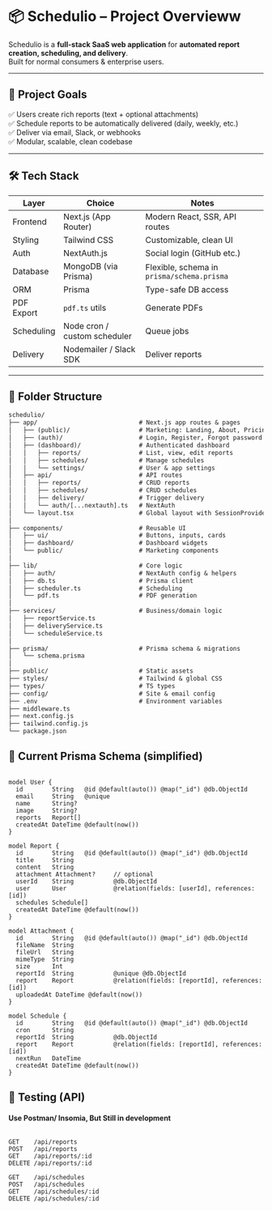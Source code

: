 # 📦 Schedulio – Project Overvieww

Schedulio is a **full-stack SaaS web application** for **automated report creation, scheduling, and delivery**.  
Built for normal consumers & enterprise users.

---

## 🚀 Project Goals

✅ Users create rich reports (text + optional attachments)  
✅ Schedule reports to be automatically delivered (daily, weekly, etc.)  
✅ Deliver via email, Slack, or webhooks  
✅ Modular, scalable, clean codebase

---

## 🛠 Tech Stack

| Layer      | Choice                       | Notes                                      |
| ---------- | ---------------------------- | ------------------------------------------ |
| Frontend   | Next.js (App Router)         | Modern React, SSR, API routes              |
| Styling    | Tailwind CSS                 | Customizable, clean UI                     |
| Auth       | NextAuth.js                  | Social login (GitHub etc.)                 |
| Database   | MongoDB (via Prisma)         | Flexible, schema in `prisma/schema.prisma` |
| ORM        | Prisma                       | Type-safe DB access                        |
| PDF Export | `pdf.ts` utils               | Generate PDFs                              |
| Scheduling | Node cron / custom scheduler | Queue jobs                                 |
| Delivery   | Nodemailer / Slack SDK       | Deliver reports                            |

---

## 📂 Folder Structure

```txt
schedulio/
├── app/                            # Next.js app routes & pages
│   ├── (public)/                   # Marketing: Landing, About, Pricing, Contact
│   ├── (auth)/                     # Login, Register, Forgot password
│   ├── (dashboard)/                # Authenticated dashboard
│   │   ├── reports/                # List, view, edit reports
│   │   ├── schedules/              # Manage schedules
│   │   └── settings/               # User & app settings
│   ├── api/                        # API routes
│   │   ├── reports/                # CRUD reports
│   │   ├── schedules/              # CRUD schedules
│   │   ├── delivery/               # Trigger delivery
│   │   └── auth/[...nextauth].ts   # NextAuth
│   └── layout.tsx                  # Global layout with SessionProvider
│
├── components/                     # Reusable UI
│   ├── ui/                         # Buttons, inputs, cards
│   ├── dashboard/                  # Dashboard widgets
│   └── public/                     # Marketing components
│
├── lib/                            # Core logic
│   ├── auth/                       # NextAuth config & helpers
│   ├── db.ts                       # Prisma client
│   ├── scheduler.ts                # Scheduling
│   └── pdf.ts                      # PDF generation
│
├── services/                       # Business/domain logic
│   ├── reportService.ts
│   ├── deliveryService.ts
│   └── scheduleService.ts
│
├── prisma/                         # Prisma schema & migrations
│   └── schema.prisma
│
├── public/                         # Static assets
├── styles/                         # Tailwind & global CSS
├── types/                          # TS types
├── config/                         # Site & email config
├── .env                            # Environment variables
├── middleware.ts
├── next.config.js
├── tailwind.config.js
└── package.json
```

## 📌 Current Prisma Schema (simplified)

```prisma

model User {
  id        String   @id @default(auto()) @map("_id") @db.ObjectId
  email     String   @unique
  name      String?
  image     String?
  reports   Report[]
  createdAt DateTime @default(now())
}

model Report {
  id        String   @id @default(auto()) @map("_id") @db.ObjectId
  title     String
  content   String
  attachment Attachment?     // optional
  userId    String           @db.ObjectId
  user      User             @relation(fields: [userId], references: [id])
  schedules Schedule[]
  createdAt DateTime @default(now())
}

model Attachment {
  id        String   @id @default(auto()) @map("_id") @db.ObjectId
  fileName  String
  fileUrl   String
  mimeType  String
  size      Int
  reportId  String           @unique @db.ObjectId
  report    Report           @relation(fields: [reportId], references: [id])
  uploadedAt DateTime @default(now())
}

model Schedule {
  id        String   @id @default(auto()) @map("_id") @db.ObjectId
  cron      String
  reportId  String           @db.ObjectId
  report    Report           @relation(fields: [reportId], references: [id])
  nextRun   DateTime
  createdAt DateTime @default(now())
}
```

## 🧪 Testing (API)

#### Use Postman/ Insomia, But Still in development

```http

GET    /api/reports
POST   /api/reports
GET    /api/reports/:id
DELETE /api/reports/:id

GET    /api/schedules
POST   /api/schedules
GET    /api/schedules/:id
DELETE /api/schedules/:id
```
